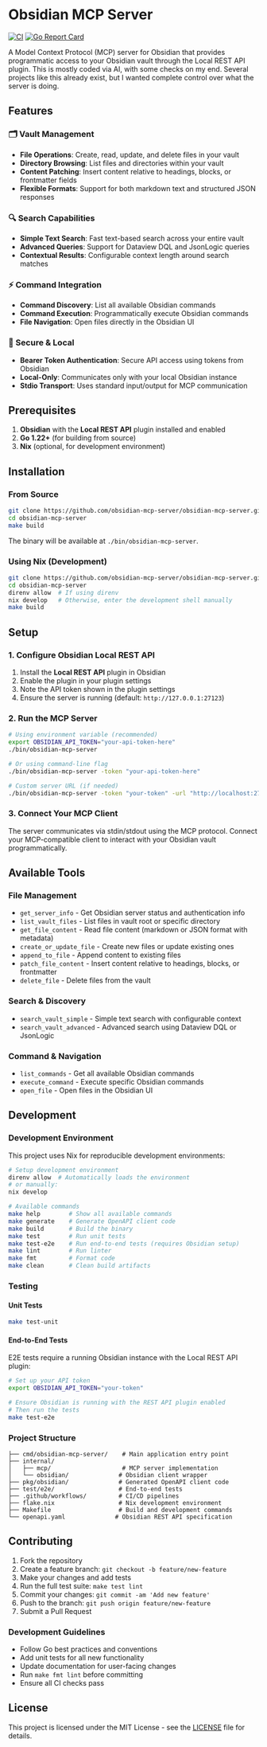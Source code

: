 # Obsidian MCP Server

[![CI](https://github.com/obsidian-mcp-server/obsidian-mcp-server/actions/workflows/ci.yml/badge.svg)](https://github.com/obsidian-mcp-server/obsidian-mcp-server/actions/workflows/ci.yml)
[![Go Report Card](https://goreportcard.com/badge/github.com/obsidian-mcp-server/obsidian-mcp-server)](https://goreportcard.com/report/github.com/obsidian-mcp-server/obsidian-mcp-server)

A Model Context Protocol (MCP) server for Obsidian that provides programmatic access to your Obsidian vault through the Local REST API plugin. This is mostly coded via AI, with some checks on my end. Several projects like this already exist, but I wanted complete control over what the server is doing.

## Features

### 🗂️ Vault Management
- **File Operations**: Create, read, update, and delete files in your vault
- **Directory Browsing**: List files and directories within your vault
- **Content Patching**: Insert content relative to headings, blocks, or frontmatter fields
- **Flexible Formats**: Support for both markdown text and structured JSON responses

### 🔍 Search Capabilities
- **Simple Text Search**: Fast text-based search across your entire vault
- **Advanced Queries**: Support for Dataview DQL and JsonLogic queries
- **Contextual Results**: Configurable context length around search matches

### ⚡ Command Integration
- **Command Discovery**: List all available Obsidian commands
- **Command Execution**: Programmatically execute Obsidian commands
- **File Navigation**: Open files directly in the Obsidian UI

### 🔐 Secure & Local
- **Bearer Token Authentication**: Secure API access using tokens from Obsidian
- **Local-Only**: Communicates only with your local Obsidian instance
- **Stdio Transport**: Uses standard input/output for MCP communication

## Prerequisites

1. **Obsidian** with the **Local REST API** plugin installed and enabled
2. **Go 1.22+** (for building from source)
3. **Nix** (optional, for development environment)

## Installation

### From Source

```bash
git clone https://github.com/obsidian-mcp-server/obsidian-mcp-server.git
cd obsidian-mcp-server
make build
```

The binary will be available at `./bin/obsidian-mcp-server`.

### Using Nix (Development)

```bash
git clone https://github.com/obsidian-mcp-server/obsidian-mcp-server.git
cd obsidian-mcp-server
direnv allow  # If using direnv
nix develop   # Otherwise, enter the development shell manually
make build
```

## Setup

### 1. Configure Obsidian Local REST API

1. Install the **Local REST API** plugin in Obsidian
2. Enable the plugin in your plugin settings
3. Note the API token shown in the plugin settings
4. Ensure the server is running (default: `http://127.0.0.1:27123`)

### 2. Run the MCP Server

```bash
# Using environment variable (recommended)
export OBSIDIAN_API_TOKEN="your-api-token-here"
./bin/obsidian-mcp-server

# Or using command-line flag
./bin/obsidian-mcp-server -token "your-api-token-here"

# Custom server URL (if needed)
./bin/obsidian-mcp-server -token "your-token" -url "http://localhost:27123"
```

### 3. Connect Your MCP Client

The server communicates via stdin/stdout using the MCP protocol. Connect your MCP-compatible client to interact with your Obsidian vault programmatically.

## Available Tools

### File Management
- `get_server_info` - Get Obsidian server status and authentication info
- `list_vault_files` - List files in vault root or specific directory
- `get_file_content` - Read file content (markdown or JSON format with metadata)
- `create_or_update_file` - Create new files or update existing ones
- `append_to_file` - Append content to existing files
- `patch_file_content` - Insert content relative to headings, blocks, or frontmatter
- `delete_file` - Delete files from the vault

### Search & Discovery
- `search_vault_simple` - Simple text search with configurable context
- `search_vault_advanced` - Advanced search using Dataview DQL or JsonLogic

### Command & Navigation
- `list_commands` - Get all available Obsidian commands
- `execute_command` - Execute specific Obsidian commands
- `open_file` - Open files in the Obsidian UI

## Development

### Development Environment

This project uses Nix for reproducible development environments:

```bash
# Setup development environment
direnv allow  # Automatically loads the environment
# or manually:
nix develop

# Available commands
make help        # Show all available commands
make generate    # Generate OpenAPI client code
make build       # Build the binary
make test        # Run unit tests
make test-e2e    # Run end-to-end tests (requires Obsidian setup)
make lint        # Run linter
make fmt         # Format code
make clean       # Clean build artifacts
```

### Testing

#### Unit Tests

```bash
make test-unit
```

#### End-to-End Tests

E2E tests require a running Obsidian instance with the Local REST API plugin:

```bash
# Set up your API token
export OBSIDIAN_API_TOKEN="your-token"

# Ensure Obsidian is running with the REST API plugin enabled
# Then run the tests
make test-e2e
```

### Project Structure

```
├── cmd/obsidian-mcp-server/    # Main application entry point
├── internal/
│   ├── mcp/                    # MCP server implementation
│   └── obsidian/              # Obsidian client wrapper
├── pkg/obsidian/              # Generated OpenAPI client code
├── test/e2e/                  # End-to-end tests
├── .github/workflows/         # CI/CD pipelines
├── flake.nix                  # Nix development environment
├── Makefile                   # Build and development commands
└── openapi.yaml              # Obsidian REST API specification
```

## Contributing

1. Fork the repository
2. Create a feature branch: `git checkout -b feature/new-feature`
3. Make your changes and add tests
4. Run the full test suite: `make test lint`
5. Commit your changes: `git commit -am 'Add new feature'`
6. Push to the branch: `git push origin feature/new-feature`
7. Submit a Pull Request

### Development Guidelines

- Follow Go best practices and conventions
- Add unit tests for all new functionality
- Update documentation for user-facing changes
- Run `make fmt lint` before committing
- Ensure all CI checks pass

## License

This project is licensed under the MIT License - see the [LICENSE](LICENSE) file for details.
